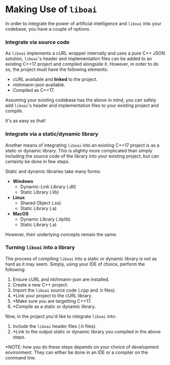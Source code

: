 <h1>Making Use of <code>liboai</code></h1>
<p>In order to integrate the power of artificial intelligence and <code>liboai</code> into your codebase, you have a couple of options.</p>

<h3>Integrate via source code</h3>
<p>As <code>liboai</code> implements a cURL wrapper internally and uses a pure C++ JSON solution, <code>liboai</code>'s header and implementation files can be added to an existing C++17 project and compiled alongside it. However, in order to do so, the project must have the following elements:</p>

* cURL available and <b>linked</b> to the project.
* nlohmann-json available.
* Compiled as C++17.

<p>Assuming your existing codebase has the above in mind, you can safely add <code>liboai</code>'s header and implementation files to your existing project and compile.</p>

<p>It's as easy as that!</p>

<h3>Integrate via a static/dynamic library</h3>
<p>Another means of integrating <code>liboai</code> into an existing C++17 project is as a static or dynamic library. This is slightly more complicated than simply including the source code of the library into your existing project, but can certainly be done in few steps.</p>

<p>Static and dynamic libraries take many forms:</p>

* <b>Windows</b>
  * Dynamic-Link Library (.dll)
  * Static Library (.lib)
* <b>Linux</b>
  * Shared Object (.so)
  * Static Library (.a)
* <b>MacOS</b>
  * Dynamic Library (.dylib)
  * Static Library (.a)

<p>However, their underlying concepts remain the same.</p>

<h3>Turning <code>liboai</code> into a library</h3>
<p>The process of compiling <code>liboai</code> into a static or dynamic library is not as hard as it may seem. Simply, using your IDE of choice, perform the following:

  1. Ensure cURL and nlohmann-json are installed.
  2. Create a new C++ project.
  3. Import the <code>liboai</code> source code (.cpp and .h files).
  4. *Link your project to the cURL library.
  5. *Make sure you are targetting C++17.
  6. *Compile as a static or dynamic library.
  
<p>Now, in the project you'd like to integrate <code>liboai</code> into:
  
  1. Include the <code>liboai</code> header files (.h files).
  2. *Link to the output static or dynamic library you compiled in the above steps.
  
*NOTE: how you do these steps depends on your choice of development environment. They can either be done in an IDE or a compiler on the command line.
